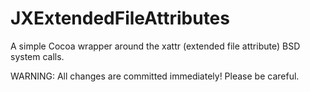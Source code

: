 # JXExtendedFileAttributes

A simple Cocoa wrapper around the xattr (extended file attribute) BSD system calls.

WARNING: All changes are committed immediately! Please be careful.